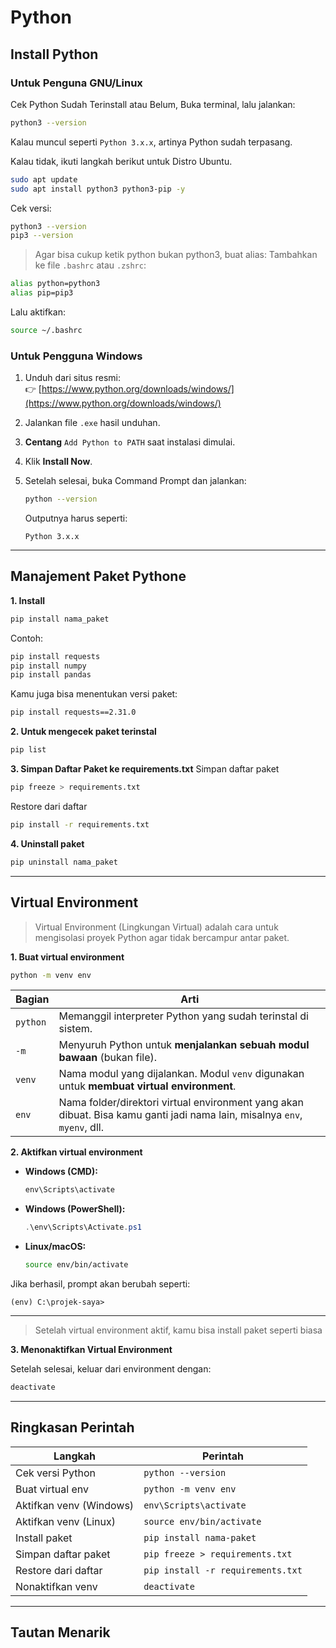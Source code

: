 # Python


## Install Python
### Untuk Penguna GNU/Linux

Cek Python Sudah Terinstall atau Belum, Buka terminal, lalu jalankan:

```bash
python3 --version
```

Kalau muncul seperti `Python 3.x.x`, artinya Python sudah terpasang.

Kalau tidak, ikuti langkah berikut untuk Distro Ubuntu.

```bash
sudo apt update
sudo apt install python3 python3-pip -y
```

Cek versi:

```bash
python3 --version
pip3 --version
```
> Agar bisa cukup ketik python bukan python3, buat alias:
Tambahkan ke file `.bashrc` atau `.zshrc`:
```bash
alias python=python3
alias pip=pip3
```
Lalu aktifkan:

```bash
source ~/.bashrc
```

### Untuk Pengguna Windows

1. Unduh dari situs resmi:  
   👉 [https://www.python.org/downloads/windows/](https://www.python.org/downloads/windows/)

2. Jalankan file `.exe` hasil unduhan.

3. **Centang** `Add Python to PATH` saat instalasi dimulai.

4. Klik **Install Now**.

5. Setelah selesai, buka Command Prompt dan jalankan:
   ```bash
   python --version
   ```
   Outputnya harus seperti:
   ```
   Python 3.x.x
   ```

---

## Manajement Paket Pythone
**1. Install**

```bash
pip install nama_paket
```
Contoh:
```bash
pip install requests
pip install numpy
pip install pandas
```

Kamu juga bisa menentukan versi paket:

```bash
pip install requests==2.31.0
```

**2. Untuk mengecek paket terinstal**

```bash
pip list
```

**3. Simpan Daftar Paket ke requirements.txt**
Simpan daftar paket
```bash
pip freeze > requirements.txt
```

Restore dari daftar
```bash
pip install -r requirements.txt
```

**4. Uninstall paket**
```bash
pip uninstall nama_paket
```
---

## Virtual Environment

> Virtual Environment (Lingkungan Virtual) adalah cara untuk mengisolasi proyek Python agar tidak bercampur antar paket.

**1. Buat virtual environment**
   ```bash
   python -m venv env
   ```
| Bagian              | Arti                                                                                                                      |
| ------------------- | ------------------------------------------------------------------------------------------------------------------------- |
| `python`            | Memanggil interpreter Python yang sudah terinstal di sistem.                                                              |
| `-m`                | Menyuruh Python untuk **menjalankan sebuah modul bawaan** (bukan file).                                                   |
| `venv`              | Nama modul yang dijalankan. Modul `venv` digunakan untuk **membuat virtual environment**.                                 |
| `env` | Nama folder/direktori virtual environment yang akan dibuat. Bisa kamu ganti jadi nama lain, misalnya `env`, `myenv`, dll. |

**2. Aktifkan virtual environment**

   - **Windows (CMD):**
     ```cmd
     env\Scripts\activate
     ```
   - **Windows (PowerShell):**
     ```powershell
     .\env\Scripts\Activate.ps1
     ```
   - **Linux/macOS:**
     ```bash
     source env/bin/activate
     ```

Jika berhasil, prompt akan berubah seperti:
   ```
   (env) C:\projek-saya>
   ```

---

> Setelah virtual environment aktif, kamu bisa install paket seperti biasa

**3. Menonaktifkan Virtual Environment**

Setelah selesai, keluar dari environment dengan:
```bash
deactivate
```
---

## Ringkasan Perintah

| Langkah                 | Perintah                                      |
|------------------------|-----------------------------------------------|
| Cek versi Python       | `python --version`                            |
| Buat virtual env       | `python -m venv env`                         |
| Aktifkan venv (Windows)| `env\Scripts\activate`                       |
| Aktifkan venv (Linux)  | `source env/bin/activate`                    |
| Install paket          | `pip install nama-paket`                      |
| Simpan daftar paket    | `pip freeze > requirements.txt`              |
| Restore dari daftar    | `pip install -r requirements.txt`            |
| Nonaktifkan venv       | `deactivate`                                  |

---

## Tautan Menarik
